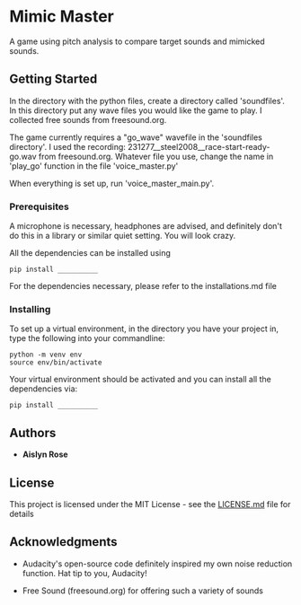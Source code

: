  
# Mimic Master

A game using pitch analysis to compare target sounds and mimicked sounds.

## Getting Started

In the directory with the python files, create a directory called 'soundfiles'. In this directory put any wave files you would like the game to play. I collected free sounds from freesound.org.

The game currently requires a "go_wave" wavefile in the 'soundfiles directory'. I used the recording: 
231277__steel2008__race-start-ready-go.wav
from freesound.org. Whatever file you use, change the name in 'play_go' function in the file 'voice_master.py'

When everything is set up, run 'voice_master_main.py'.

### Prerequisites

A microphone is necessary, headphones are advised, and definitely don't do this in a library or similar quiet setting. You will look crazy.

All the dependencies can be installed using

```
pip install __________
```
For the dependencies necessary, please refer to the installations.md file

### Installing

To set up a virtual environment, in the directory you have your project in, type the following into your commandline:
```
python -m venv env
source env/bin/activate
```
Your virtual environment should be activated and you can install all the dependencies via:
```
pip install __________
```

## Authors

* **Aislyn Rose**

## License

This project is licensed under the MIT License - see the [LICENSE.md](LICENSE.md) file for details

## Acknowledgments

* Audacity's open-source code definitely inspired my own noise reduction function. Hat tip to you, Audacity!

* Free Sound (freesound.org) for offering such a variety of sounds
